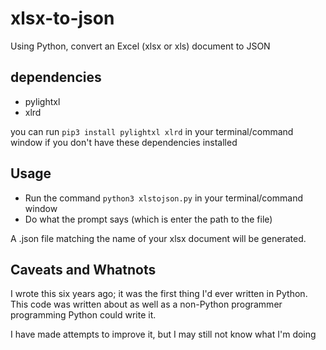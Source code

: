# xlsx-to-json
Using Python, convert an Excel (xlsx or xls) document to JSON


## dependencies
* pylightxl
* xlrd

you can run `pip3 install pylightxl xlrd` in your terminal/command window if you don't have these dependencies installed

## Usage

* Run the command `python3 xlstojson.py` in your terminal/command window
* Do what the prompt says (which is enter the path to the file)

A .json file matching the name of your xlsx document will be generated.


## Caveats and Whatnots
I wrote this six years ago; it was the first thing I'd ever written in Python.  This code was written about as well as a non-Python programmer programming Python could write it.

I have made attempts to improve it, but I may still not know what I'm doing


